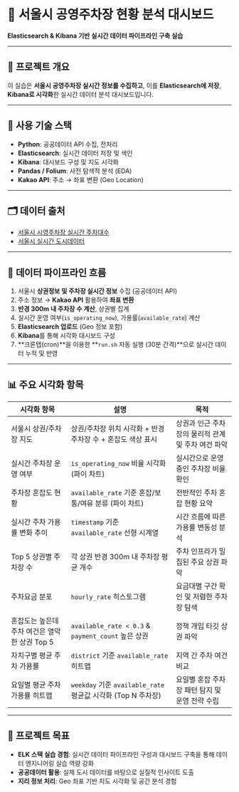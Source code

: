 # 🚗 서울시 공영주차장 현황 분석 대시보드

**Elasticsearch & Kibana 기반 실시간 데이터 파이프라인 구축 실습**  

---

## 📌 프로젝트 개요

이 실습은 **서울시 공영주차장 실시간 정보를 수집하고**, 이를 **Elasticsearch에 저장**, **Kibana로 시각화**한 실시간 데이터 분석 대시보드입니다.  

---

## 🧰 사용 기술 스택

- **Python**: 공공데이터 API 수집, 전처리
- **Elasticsearch**: 실시간 데이터 저장 및 색인
- **Kibana**: 대시보드 구성 및 지도 시각화
- **Pandas / Folium**: 사전 탐색적 분석 (EDA)
- **Kakao API**: 주소 → 좌표 변환 (Geo Location)

---

## 🗂 데이터 출처

- [서울시 시영주차장 실시간 주차대수](https://data.seoul.go.kr/dataList/OA-21709/S/1/datasetView.do)
- [서울시 실시간 도시데이터](https://data.seoul.go.kr/dataList/OA-21285/F/1/datasetView.do)

---

## 🔄 데이터 파이프라인 흐름

1. 서울시 **상권정보 및 주차장 실시간 정보** 수집 (공공데이터 API)
2. 주소 정보 → **Kakao API** 활용하여 **좌표 변환**
3. **반경 300m 내 주차장 수 계산**, 상권별 집계
4. 실시간 운영 여부(`is_operating_now`), 가용률(`available_rate`) 계산
5. **Elasticsearch 업로드** (Geo 정보 포함)
6. **Kibana**를 통해 시각화 대시보드 구성  
7. **크론탭(cron)**을 이용한 **`run.sh` 자동 실행 (30분 간격)**으로 실시간 데이터 누적 및 반영

---

## 📊 주요 시각화 항목

| 시각화 항목                          | 설명                                                | 목적                            |
| ------------------------------- | ------------------------------------------------- | ----------------------------- |
| 서울시 상권/주차장 지도                | 상권/주차장 위치 시각화 + 반경 주차장 수 + 혼잡도 색상 표시              | 상권과 인근 주차장의 물리적 관계 및 주차 여건 파악 |
| 실시간 주차장 운영 여부                | `is_operating_now` 비율 시각화 (파이 차트)                 | 실시간으로 운영 중인 주차장 비율 확인         |
| 주차장 혼잡도 현황                   | `available_rate` 기준 혼잡/보통/여유 분류 (파이 차트)           | 전반적인 주차 혼잡 현황 요약              |
| 실시간 주차 가용률 변화 추이             | `timestamp` 기준 `available_rate` 선형 시계열            | 시간 흐름에 따른 가용률 변동성 분석          |
| Top 5 상권별 주차장 수              | 각 상권 반경 300m 내 주차장 평균 개수                          | 주차 인프라가 밀집된 주요 상권 파악          |
| 주차요금 분포                      | `hourly_rate` 히스토그램                               | 요금대별 구간 확인 및 저렴한 주차장 탐색       |
| 혼잡도는 높은데 주차 여건은 열악한 상권 Top 5 | `available_rate < 0.3` & `payment_count` 높은 상권    | 정책 개입 타깃 상권 파악                |
| 자치구별 평균 주차 가용률               | `district` 기준 `available_rate` 히트맵                | 지역 간 주차 여건 비교                 |
| 요일별 평균 주차 가용률 히트맵       | `weekday` 기준 `available_rate` 평균값 시각화 (Top N 주차장) | 요일별 혼잡 주차장 패턴 탐지 및 운영 전략 수립   |

---

## 🎯 프로젝트 목표

- **ELK 스택 실습 경험**: 실시간 데이터 파이프라인 구성과 대시보드 구축을 통해 데이터 엔지니어링 실습 역량 강화
- **공공데이터 활용**: 실제 도시 데이터를 바탕으로 실질적 인사이트 도출
- **지리 정보 처리**: Geo 좌표 기반 지도 시각화 및 공간 분석 경험

